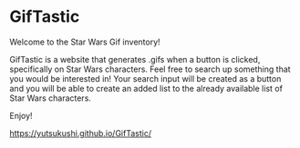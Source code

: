 # GifTastic

Welcome to the Star Wars Gif inventory!

GifTastic is a website that generates .gifs when a button is clicked, specifically on Star Wars characters. Feel free to search up something that you would be interested in! Your search input will be created as a button and you will be able to create an added list to the already available list of Star Wars characters.

Enjoy!

https://yutsukushi.github.io/GifTastic/
